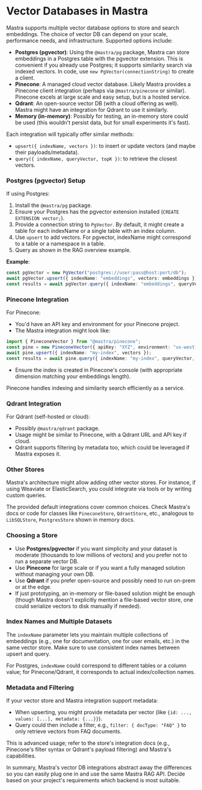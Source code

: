 # Vector Databases in Mastra

Mastra supports multiple vector database options to store and search embeddings. The choice of vector DB can depend on your scale, performance needs, and infrastructure. Supported options include:

- **Postgres (pgvector)**: Using the `@mastra/pg` package, Mastra can store embeddings in a Postgres table with the pgvector extension. This is convenient if you already use Postgres; it supports similarity search via indexed vectors. In code, use `new PgVector(connectionString)` to create a client.
- **Pinecone**: A managed cloud vector database. Likely Mastra provides a Pinecone client integration (perhaps via `@mastra/pinecone` or similar). Pinecone excels at large scale and easy setup, but is a hosted service.
- **Qdrant**: An open-source vector DB (with a cloud offering as well). Mastra might have an integration for Qdrant to use it similarly.
- **Memory (in-memory)**: Possibly for testing, an in-memory store could be used (this wouldn't persist data, but for small experiments it's fast).

Each integration will typically offer similar methods:
- `upsert({ indexName, vectors })`: to insert or update vectors (and maybe their payloads/metadata).
- `query({ indexName, queryVector, topK })`: to retrieve the closest vectors.

### Postgres (pgvector) Setup

If using Postgres:
1. Install the `@mastra/pg` package.
2. Ensure your Postgres has the pgvector extension installed (`CREATE EXTENSION vector;`).
3. Provide a connection string to `PgVector`. By default, it might create a table for each indexName or a single table with an index column.
4. Use `upsert` to add vectors. For pgvector, indexName might correspond to a table or a namespace in a table.
5. Query as shown in the RAG overview example.

**Example**:
```ts
const pgVector = new PgVector("postgres://user:pass@host:port/db");
await pgVector.upsert({ indexName: "embeddings", vectors: embeddings });
const results = await pgVector.query({ indexName: "embeddings", queryVector, topK: 5 });
```

### Pinecone Integration

For Pinecone:
- You'd have an API key and environment for your Pinecone project.
- The Mastra integration might look like:
```ts
import { PineconeVector } from "@mastra/pinecone";
const pine = new PineconeVector({ apiKey: "XYZ", environment: "us-west1" });
await pine.upsert({ indexName: "my-index", vectors });
const results = await pine.query({ indexName: "my-index", queryVector, topK: 5 });
```
- Ensure the index is created in Pinecone's console (with appropriate dimension matching your embeddings length).

Pinecone handles indexing and similarity search efficiently as a service.

### Qdrant Integration

For Qdrant (self-hosted or cloud):
- Possibly `@mastra/qdrant` package.
- Usage might be similar to Pinecone, with a Qdrant URL and API key if cloud.
- Qdrant supports filtering by metadata too, which could be leveraged if Mastra exposes it.

### Other Stores

Mastra's architecture might allow adding other vector stores. For instance, if using Weaviate or ElasticSearch, you could integrate via tools or by writing custom queries.

The provided default integrations cover common choices. Check Mastra's docs or code for classes like `PineconeStore`, `QdrantStore`, etc., analogous to `LibSQLStore`, `PostgresStore` shown in memory docs.

### Choosing a Store

- Use **Postgres/pgvector** if you want simplicity and your dataset is moderate (thousands to low millions of vectors) and you prefer not to run a separate vector DB.
- Use **Pinecone** for large scale or if you want a fully managed solution without managing your own DB.
- Use **Qdrant** if you prefer open-source and possibly need to run on-prem or at the edge.
- If just prototyping, an in-memory or file-based solution might be enough (though Mastra doesn't explicitly mention a file-based vector store, one could serialize vectors to disk manually if needed).

### Index Names and Multiple Datasets

The `indexName` parameter lets you maintain multiple collections of embeddings (e.g., one for documentation, one for user emails, etc.) in the same vector store. Make sure to use consistent index names between upsert and query.

For Postgres, `indexName` could correspond to different tables or a column value; for Pinecone/Qdrant, it corresponds to actual index/collection names.

### Metadata and Filtering

If your vector store and Mastra integration support metadata:
- When upserting, you might provide metadata per vector (like `{id: ..., values: [...], metadata: {...}}`).
- Query could then include a filter, e.g., `filter: { docType: "FAQ" }` to only retrieve vectors from FAQ documents.

This is advanced usage; refer to the store's integration docs (e.g., Pinecone's filter syntax or Qdrant's payload filtering) and Mastra's capabilities.

In summary, Mastra's vector DB integrations abstract away the differences so you can easily plug one in and use the same Mastra RAG API. Decide based on your project's requirements which backend is most suitable.
